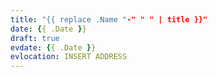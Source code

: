 ```yaml
---
title: "{{ replace .Name "-" " " | title }}"
date: {{ .Date }}
draft: true
evdate: {{ .Date }}
evlocation: INSERT ADDRESS
---
```


